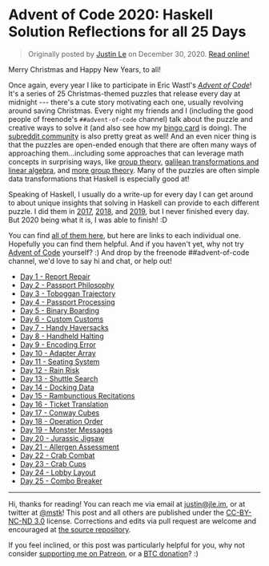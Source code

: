 Advent of Code 2020: Haskell Solution Reflections for all 25 Days
=================================================================

> Originally posted by [Justin Le](https://blog.jle.im/) on December 30, 2020.
> [Read online!](https://blog.jle.im/entry/advent-of-code-2020.html)

Merry Christmas and Happy New Years, to all!

Once again, every year I like to participate in Eric Wastl's *[Advent of
Code](http://adventofcode.com/)*! It's a series of 25 Christmas-themed puzzles
that release every day at midnight --- there's a cute story motivating each one,
usually revolving around saving Christmas. Every night my friends and I
(including the good people of freenode's `##advent-of-code` channel) talk about
the puzzle and creative ways to solve it (and also see how my [bingo
card](https://twitter.com/mstk/status/1343027484808380416) is doing). The
[subreddit community](https://www.reddit.com/r/adventofcode) is also pretty
great as well! And an even nicer thing is that the puzzles are open-ended enough
that there are often many ways of approaching them...including some approaches
that can leverage math concepts in surprising ways, like [group
theory](https://blog.jle.im/entry/alchemical-groups.html), [galilean
transformations and linear
algebra](https://blog.jle.im/entry/shifting-the-stars.html), and [more group
theory](https://blog.jle.im/entry/shuffling-things-up.html). Many of the puzzles
are often simple data transformations that Haskell is especially good at!

Speaking of Haskell, I usually do a write-up for every day I can get around to
about unique insights that solving in Haskell can provide to each different
puzzle. I did them in
[2017](https://github.com/mstksg/advent-of-code-2017/blob/master/reflections.md),
[2018](https://github.com/mstksg/advent-of-code-2018/blob/master/reflections.md),
and
[2019](https://github.com/mstksg/advent-of-code-2019/blob/master/reflections.md),
but I never finished every day. But 2020 being what it is, I was able to finish!
:D

You can find [all of them
here](https://github.com/mstksg/advent-of-code-2020/blob/master/reflections.md),
but here are links to each individual one. Hopefully you can find them helpful.
And if you haven't yet, why not try [Advent of Code](http://adventofcode.com/)
yourself? :) And drop by the freenode \#\#advent-of-code channel, we'd love to
say hi and chat, or help out!

-   [Day 1 - Report
    Repair](https://github.com/mstksg/advent-of-code-2020/blob/master/reflections-out/day01.md)
-   [Day 2 - Passport
    Philosophy](https://github.com/mstksg/advent-of-code-2020/blob/master/reflections-out/day02.md)
-   [Day 3 - Toboggan
    Trajectory](https://github.com/mstksg/advent-of-code-2020/blob/master/reflections-out/day03.md)
-   [Day 4 - Passport
    Processing](https://github.com/mstksg/advent-of-code-2020/blob/master/reflections-out/day04.md)
-   [Day 5 - Binary
    Boarding](https://github.com/mstksg/advent-of-code-2020/blob/master/reflections-out/day05.md)
-   [Day 6 - Custom
    Customs](https://github.com/mstksg/advent-of-code-2020/blob/master/reflections-out/day06.md)
-   [Day 7 - Handy
    Haversacks](https://github.com/mstksg/advent-of-code-2020/blob/master/reflections-out/day07.md)
-   [Day 8 - Handheld
    Halting](https://github.com/mstksg/advent-of-code-2020/blob/master/reflections-out/day08.md)
-   [Day 9 - Encoding
    Error](https://github.com/mstksg/advent-of-code-2020/blob/master/reflections-out/day09.md)
-   [Day 10 - Adapter
    Array](https://github.com/mstksg/advent-of-code-2020/blob/master/reflections-out/day10.md)
-   [Day 11 - Seating
    System](https://github.com/mstksg/advent-of-code-2020/blob/master/reflections-out/day11.md)
-   [Day 12 - Rain
    Risk](https://github.com/mstksg/advent-of-code-2020/blob/master/reflections-out/day12.md)
-   [Day 13 - Shuttle
    Search](https://github.com/mstksg/advent-of-code-2020/blob/master/reflections-out/day13.md)
-   [Day 14 - Docking
    Data](https://github.com/mstksg/advent-of-code-2020/blob/master/reflections-out/day14.md)
-   [Day 15 - Rambunctious
    Recitations](https://github.com/mstksg/advent-of-code-2020/blob/master/reflections-out/day15.md)
-   [Day 16 - Ticket
    Translation](https://github.com/mstksg/advent-of-code-2020/blob/master/reflections-out/day16.md)
-   [Day 17 - Conway
    Cubes](https://github.com/mstksg/advent-of-code-2020/blob/master/reflections-out/day17.md)
-   [Day 18 - Operation
    Order](https://github.com/mstksg/advent-of-code-2020/blob/master/reflections-out/day18.md)
-   [Day 19 - Monster
    Messages](https://github.com/mstksg/advent-of-code-2020/blob/master/reflections-out/day19.md)
-   [Day 20 - Jurassic
    Jigsaw](https://github.com/mstksg/advent-of-code-2020/blob/master/reflections-out/day20.md)
-   [Day 21 - Allergen
    Assessment](https://github.com/mstksg/advent-of-code-2020/blob/master/reflections-out/day21.md)
-   [Day 22 - Crab
    Combat](https://github.com/mstksg/advent-of-code-2020/blob/master/reflections-out/day22.md)
-   [Day 23 - Crab
    Cups](https://github.com/mstksg/advent-of-code-2020/blob/master/reflections-out/day23.md)
-   [Day 24 - Lobby
    Layout](https://github.com/mstksg/advent-of-code-2020/blob/master/reflections-out/day24.md)
-   [Day 25 - Combo
    Breaker](https://github.com/mstksg/advent-of-code-2020/blob/master/reflections-out/day25.md)

--------------------------------------------------------------------------------

Hi, thanks for reading! You can reach me via email at <justin@jle.im>, or at
twitter at [\@mstk](https://twitter.com/mstk)! This post and all others are
published under the [CC-BY-NC-ND
3.0](https://creativecommons.org/licenses/by-nc-nd/3.0/) license. Corrections
and edits via pull request are welcome and encouraged at [the source
repository](https://github.com/mstksg/inCode).

If you feel inclined, or this post was particularly helpful for you, why not
consider [supporting me on Patreon](https://www.patreon.com/justinle/overview),
or a [BTC donation](bitcoin:3D7rmAYgbDnp4gp4rf22THsGt74fNucPDU)? :)
